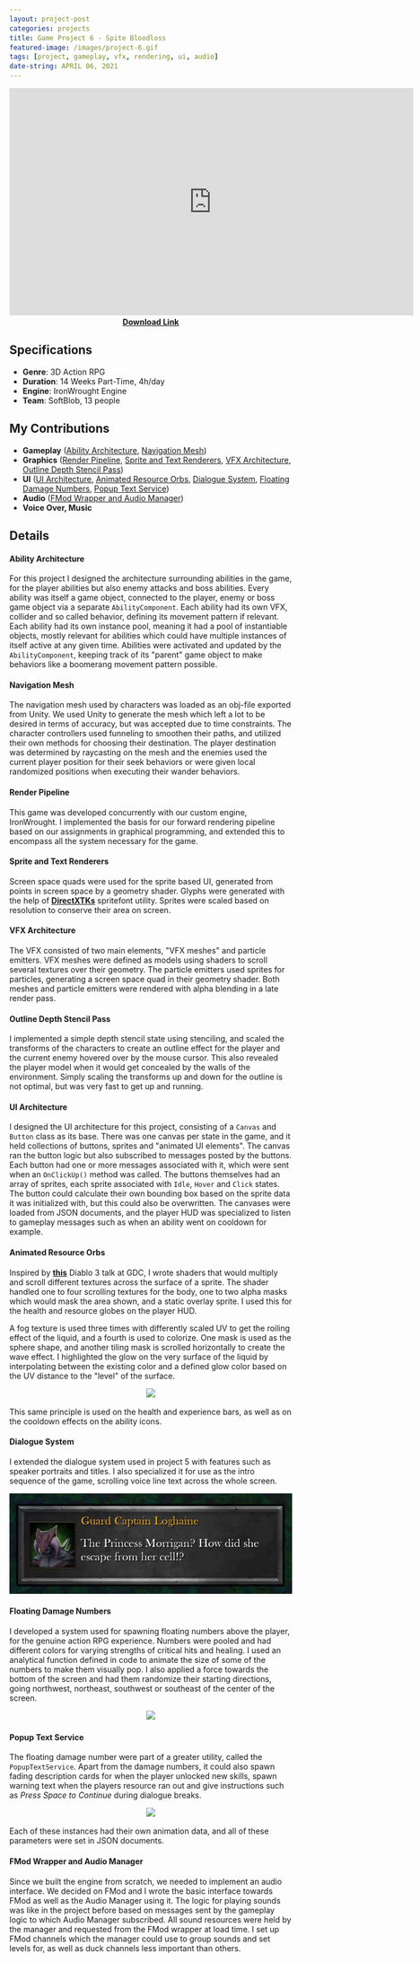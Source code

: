 ```yaml
---
layout: project-post
categories: projects
title: Game Project 6 - Spite Bloodloss
featured-image: /images/project-6.gif
tags: [project, gameplay, vfx, rendering, ui, audio]
date-string: APRIL 06, 2021
---
```


<center>
	<iframe width="720" height="405" src="https://www.youtube.com/embed/5VBBRPEn-Tw" title="YouTube video player" frameborder="0" allow="accelerometer; autoplay; clipboard-write; encrypted-media; gyroscope; picture-in-picture" allowfullscreen></iframe>
</center>

<center>
  <b><a href="https://drive.google.com/file/d/12V6g5zM4MbOF1qL2JL7-1es_llaWa8Kw/view?usp=sharing" download="Bloodloss_Installer.exe">Download Link</a></b>
</center>

## Specifications

* **Genre**:    3D Action RPG
* **Duration**: 14 Weeks Part-Time, 4h/day
* **Engine**:   IronWrought Engine
* **Team**:     SoftBlob, 13 people

## My Contributions

* **Gameplay** (<a href="#ability">Ability Architecture</a>, <a href="#navmesh">Navigation Mesh</a>)
* **Graphics** (<a href="#rendering">Render Pipeline</a>, <a href="#spritetext">Sprite and Text Renderers</a>, <a href="#vfx">VFX Architecture</a>, <a href="#outline">Outline Depth Stencil Pass</a>)
* **UI**	   (<a href="#ui">UI Architecture</a>, <a href="#animated">Animated Resource Orbs</a>, <a href="#dialogue">Dialogue System</a>, <a href="#floating">Floating Damage Numbers</a>, <a href="#popup">Popup Text Service</a>)
* **Audio**    (<a href="#fmod">FMod Wrapper and Audio Manager</a>)
* **Voice Over, Music**

## Details
#### <a id="ability">Ability Architecture</a>
For this project I designed the architecture surrounding abilities in the game, for the player abilities but also enemy attacks and boss abilities. Every ability was itself a game object, connected to
the player, enemy or boss game object via a separate `AbilityComponent`. Each ability had its own VFX, collider and so called behavior, defining its movement pattern if relevant. 
Each ability had its own instance pool, meaning it had a pool of instantiable objects, mostly relevant for abilities which could have multiple instances of itself active at any given time.
Abilities were activated and updated by the `AbilityComponent`, keeping track of its "parent" game object to make behaviors like a boomerang movement pattern possible. 

#### <a id="navmesh">Navigation Mesh</a>
The navigation mesh used by characters was loaded as an obj-file exported from Unity. We used Unity to generate the mesh which left a lot to be desired in terms of accuracy, but was accepted due to time constraints.
The character controllers used funneling to smoothen their paths, and utilized their own methods for choosing their destination. The player destination was determined by raycasting on the mesh and the enemies used 
the current player position for their seek behaviors or were given local randomized positions when executing their wander behaviors.

#### <a id="rendering">Render Pipeline</a>
This game was developed concurrently with our custom engine, IronWrought. I implemented the basis for our forward rendering pipeline based on our assignments in graphical programming, and extended this to encompass all the system necessary for the game.

#### <a id="spritetext">Sprite and Text Renderers</a>
Screen space quads were used for the sprite based UI, generated from points in screen space by a geometry shader. Glyphs were generated with the help of **<a href="https://github.com/microsoft/DirectXTK">DirectXTKs</a>** spritefont utility.
Sprites were scaled based on resolution to conserve their area on screen.

#### <a id="vfx">VFX Architecture</a>
The VFX consisted of two main elements, "VFX meshes" and particle emitters. VFX meshes were defined as models using shaders to scroll several textures over their geometry. The particle emitters used sprites for particles,
generating a screen space quad in their geometry shader. Both meshes and particle emitters were rendered with alpha blending in a late render pass. 

#### <a id="outline">Outline Depth Stencil Pass</a>
I implemented a simple depth stencil state using stenciling, and scaled the transforms of the characters to create an outline effect for the player and the current enemy hovered over by the mouse cursor. 
This also revealed the player model when it would get concealed by the walls of the environment. Simply scaling the transforms up and down for the outline is not optimal, but was very fast to get up and running.

#### <a id="ui">UI Architecture</a>
I designed the UI architecture for this project, consisting of a `Canvas` and `Button` class as its base. There was one canvas per state in the game, and it held collections of buttons, sprites and "animated UI elements". 
The canvas ran the button logic but also subscribed to messages posted by the buttons. Each button had one or more messages associated with it, which were sent when an `OnClickUp()` method was called. The buttons themselves
had an array of sprites, each sprite associated with `Idle`, `Hover` and `Click` states. The button could calculate their own bounding box based on the sprite data it was initialized with, but this could also be overwritten.
The canvases were loaded from JSON documents, and the player HUD was specialized to listen to gameplay messages such as when an ability went on cooldown for example. 

<script src="//ajax.googleapis.com/ajax/libs/jquery/1.9.1/jquery.min.js"></script>
<script>window.jQuery || document.write('<script src="_/js/libs/jquery-1.9.1.min.js"><\/script>')</script>

#### <a id="animated">Animated Resource Orbs</a>
Inspired by **<a href="https://www.youtube.com/watch?v=YPy2hytwDLM">this</a>** Diablo 3 talk at GDC, I wrote shaders that would multiply and scroll different textures across the surface of a sprite.
The shader handled one to four scrolling textures for the body, one to two alpha masks which would mask the area shown, and a static overlay sprite. I used this for the health and resource globes
on the player HUD. 

A fog texture is used three times with differently scaled UV to get the roiling effect of the liquid, and a fourth is used to colorize. One mask is used as the sphere shape, and another tiling mask 
is scrolled horizontally to create the wave effect. I highlighted the glow on the very surface of the liquid by interpolating between the existing color and a defined glow color based on the UV distance to the "level" of the surface.

<center>
    <div class="photoset-grid-custom">
       <img src="/images/project_6_HUD.gif">
    </div>
</center>

This same principle is used on the health and experience bars, as well as on the cooldown effects on the ability icons.

#### <a id="dialogue">Dialogue System</a>
I extended the dialogue system used in project 5 with features such as speaker portraits and titles. I also specialized it for use as the intro sequence of the game, scrolling voice line text 
across the whole screen. 

<center>
    <div class="photoset-grid-custom">
       <img src="/images/project_6_dialogue.gif">
    </div>
</center>

#### <a id="floating">Floating Damage Numbers</a>
I developed a system used for spawning floating numbers above the player, for the genuine action RPG experience. Numbers were pooled and had different colors for varying strengths of
critical hits and healing. I used an analytical function defined in code to animate the size of some of the numbers to make them visually pop. I also applied a force towards the bottom of
the screen and had them randomize their starting directions, going northwest, northeast, southwest or southeast of the center of the screen. 

<center>
    <div class="photoset-grid-custom">
       <img src="/images/project_6_floating_numbers.gif">
    </div>
</center>


#### <a id="popup">Popup Text Service</a>
The floating damage number were part of a greater utility, called the `PopupTextService`. Apart from the damage numbers, it could also spawn fading description cards for when the player 
unlocked new skills, spawn warning text when the players resource ran out and give instructions such as *Press Space to Continue* during dialogue breaks.

<center>
    <div class="photoset-grid-custom">
       <img src="/images/project_6_popups.gif">
    </div>
</center>

Each of these instances had their own animation data, and all of these parameters were set in JSON documents.

#### <a id="fmod">FMod Wrapper and Audio Manager</a>
Since we built the engine from scratch, we needed to implement an audio interface. We decided on FMod and I wrote the basic interface towards FMod as well as the Audio Manager using it.
The logic for playing sounds was like in the project before based on messages sent by the gameplay logic to which Audio Manager subscribed. All sound resources were held by the manager 
and requested from the FMod wrapper at load time. I set up FMod channels which the manager could use to group sounds and set levels for, as well as duck channels less important than others.

<script src="/assets/js/jquery.photoset-grid.js"></script>

<script type="text/javascript">
    $('.photoset-grid-custom').photosetGrid({
    // Set the gutter between columns and rows
    gutter: '5px',
  
    // Wrap the images in links
    highresLinks: true,
  
    // Asign a common rel attribute
    rel: 'print-gallery',

    onInit: function(){},
    
    onComplete: function(){
        // Show the grid after it renders
        $('.photoset-grid-custom').attr('style', '');
    }
});
</script>